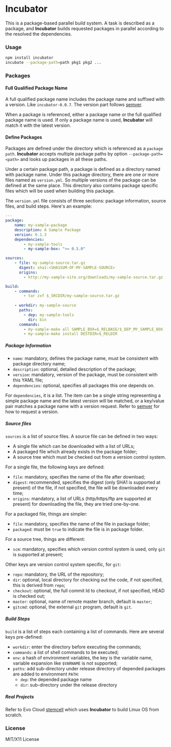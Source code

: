 # Incubator

This is a package-based parallel build system.
A task is described as a package, and **Incubator** builds requested packages
in parallel according to the resolved the dependencies.

### Usage

```bash
npm install incubator
incubate --package-path=path pkg1 pkg2 ...
```

### Packages

#### Full Qualified Package Name

A full qualified package name includes the package name and suffixed with a version.
Like `incubator-0.0.7`. The version part follows [semver](http://semver.org).

When a package is referenced, either a package name or the full qualified package name is used.
If only a package name is used, **Incubator** will match it with the latest version.

#### Define Packages

Packages are defined under the directory which is referenced as a `package path`.
**Incubator** accepts multiple package paths by option `--package-path=<path>` and looks up
packages in all these paths.

Under a certain package path, a package is defined as a directory named with package name.
Under this package directory, there are one or more files named as `version.yml`.
So multiple versions of the package can be defined at the same place.
This directory also contains package specific files which will be used when building this package.

The `version.yml` file consists of three sections: package information, source files, and build steps.
Here's an example:

```yaml
---
package:
    name: my-sample-package
    description: A Sample Package
    version: 0.1.3
    dependencies:
        - my-sample-tools
        - my-sample-box: ">= 0.5.0"

sources:
    - file: my-sample-source.tar.gz
      digest: sha1:<SHA1SUM-OF-MY-SAMPLE-SOURCE>
      origins:
        - http://my-sample-site.org/downloads/my-sample-source.tar.gz

build:
    - commands:
        - tar zxf $_SRCDIR/my-sample-source.tar.gz
    
    - workdir: my-sample-source
      paths:
        - dep: my-sample-tools
          dir: bin
      commands:
        - my-sample-make all SAMPLE_BOX=$_RELBASE/$_DEP_MY_SAMPLE_BOX
        - my-sample-make install DESTDIR=$_RELDIR
```

##### Package Information

- `name`: mandatory, defines the package name, must be consistent with package directory name;
- `description`: optional, detailed description of the package;
- `version`: mandatory, version of the package, must be consistent with this YAML file;
- `dependencies`: optional, specifies all packages this one depends on.

For `dependencies`, it is a list. 
The item can be a single string representing a simple package name and the latest version will be matched,
or a key/value pair matches a package name with a version request. 
Refer to [semver](http://semver.org) for how to request a version.

##### Source files

`sources` is a list of source files.
A source file can be defined in two ways:

- A single file which can be downloaded with a list of URLs;
- A packaged file which already exists in the package folder;
- A source tree which must be checked out from a version control system.

For a single file, the following keys are defined:

- `file`: mandatory, specifies the name of the file after download;
- `digest`: recommended, specifies the digest (only SHA1 is supported at present) of the file, if not specified, the file will be downloaded every time;
- `origins`: mandatory, a list of URLs (http/https/ftp are supported at present) for downloading the file, they are tried one-by-one.

For a packaged file, things are simpler:

- `file`: mandatory, specifies the name of the file in package folder;
- `packaged`: must be `true` to indicate the file is in package folder.

For a source tree, things are different:

- `scm`: mandatory, specifies which version control system is used, only `git` is supported at present;

Other keys are version control system specific, for `git`:

- `repo`: mandatory, the URL of the repository;
- `dir`: optional, local directory for checking out the code, if not specified, this is derived from `repo`;
- `checkout`: optional, the full commit Id to checkout, if not specified, HEAD is checked out;
- `master`: optional, name of remote master branch, default is `master`;
- `gitcmd`: optional, the external `git` program, default is `git`.

##### Build Steps

`build` is a list of steps each containing a list of commands. Here are several keys pre-defined:

- `workdir`: enter the directory before executing the commands;
- `commands`: a list of shell commands to be executed;
- `env`: a hash of environment variables, the key is the variable name, variable expansion like `$VARNAME` is not supported;
- `paths`: add sub-directory under release directory of depended packages are added to environment `PATH`:
    - `dep`: the depended package name
    - `dir`: sub-directory under the release directory

##### Real Projects

Refer to Evo Cloud [stemcell](https://github/evo-cloud/stemcell) which uses **Incubator** to build Linux OS from scratch.

### License

MIT/X11 License

